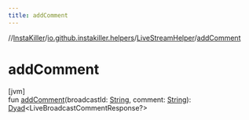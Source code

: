 ```yaml
---
title: addComment
---
```

//[InstaKiller](../../../index.html)/[io.github.instakiller.helpers](../index.html)/[LiveStreamHelper](index.html)/[addComment](add-comment.html)



# addComment



[jvm]\
fun [addComment](add-comment.html)(broadcastId: [String](https://kotlinlang.org/api/latest/jvm/stdlib/kotlin/-string/index.html), comment: [String](https://kotlinlang.org/api/latest/jvm/stdlib/kotlin/-string/index.html)): [Dyad](../../io.github.yamin8000/index.html#1921977161%2FClasslikes%2F863300109)&lt;LiveBroadcastCommentResponse?&gt;




